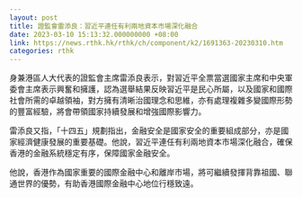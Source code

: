 ```yaml
---
layout: post
title: 證監會雷添良：習近平連任有利兩地資本市場深化融合
date: 2023-03-10 15:13:32.000000000 +08:00
link: https://news.rthk.hk/rthk/ch/component/k2/1691363-20230310.htm
categories: rthk
---
```


身兼港區人大代表的證監會主席雷添良表示，對習近平全票當選國家主席和中央軍委會主席表示興奮和擁護，認為選舉結果反映習近平是民心所屬，以及國家和國際社會所需的卓越領袖，對方擁有清晰治國理念和思維，亦有處理複雜多變國際形勢的豐富經驗，將會帶領國家持續發展和增強國際影響力。

雷添良又指，「十四五」規劃指出，金融安全是國家安全的重要組成部分，亦是國家經濟健康發展的重要基礎。他說，習近平連任有利兩地資本市場深化融合，確保香港的金融系統穩定有序，保障國家金融安全。

他說，香港作為國家重要的國際金融中心和離岸市場，將可繼續發揮背靠祖國、聯通世界的優勢，有助香港國際金融中心地位行穩致遠。
